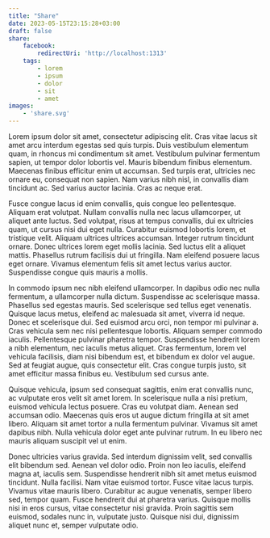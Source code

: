 ```yaml
---
title: "Share"
date: 2023-05-15T23:15:28+03:00
draft: false
share:
    facebook:
        redirectUri: 'http://localhost:1313'
    tags:
        - lorem
        - ipsum
        - dolor
        - sit
        - amet
images:
    - 'share.svg'
---
```


Lorem ipsum dolor sit amet, consectetur adipiscing elit. Cras vitae lacus sit amet arcu interdum egestas sed quis turpis. Duis vestibulum elementum quam, in rhoncus mi condimentum sit amet. Vestibulum pulvinar fermentum sapien, ut tempor dolor lobortis vel. Mauris bibendum finibus elementum. Maecenas finibus efficitur enim ut accumsan. Sed turpis erat, ultricies nec ornare eu, consequat non sapien. Nam varius nibh nisl, in convallis diam tincidunt ac. Sed varius auctor lacinia. Cras ac neque erat.

Fusce congue lacus id enim convallis, quis congue leo pellentesque. Aliquam erat volutpat. Nullam convallis nulla nec lacus ullamcorper, ut aliquet ante luctus. Sed volutpat, risus at tempus convallis, dui ex ultricies quam, ut cursus nisi dui eget nulla. Curabitur euismod lobortis lorem, et tristique velit. Aliquam ultrices ultrices accumsan. Integer rutrum tincidunt ornare. Donec ultrices lorem eget mollis lacinia. Sed luctus elit a aliquet mattis. Phasellus rutrum facilisis dui ut fringilla. Nam eleifend posuere lacus eget ornare. Vivamus elementum felis sit amet lectus varius auctor. Suspendisse congue quis mauris a mollis.

In commodo ipsum nec nibh eleifend ullamcorper. In dapibus odio nec nulla fermentum, a ullamcorper nulla dictum. Suspendisse ac scelerisque massa. Phasellus sed egestas mauris. Sed scelerisque sed tellus eget venenatis. Quisque lacus metus, eleifend ac malesuada sit amet, viverra id neque. Donec et scelerisque dui. Sed euismod arcu orci, non tempor mi pulvinar a. Cras vehicula sem nec nisi pellentesque lobortis. Aliquam semper commodo iaculis. Pellentesque pulvinar pharetra tempor. Suspendisse hendrerit lorem a nibh elementum, nec iaculis metus aliquet. Cras fermentum, lorem vel vehicula facilisis, diam nisi bibendum est, et bibendum ex dolor vel augue. Sed at feugiat augue, quis consectetur elit. Cras congue turpis justo, sit amet efficitur massa finibus eu. Vestibulum sed cursus ante.

Quisque vehicula, ipsum sed consequat sagittis, enim erat convallis nunc, ac vulputate eros velit sit amet lorem. In scelerisque nulla a nisi pretium, euismod vehicula lectus posuere. Cras eu volutpat diam. Aenean sed accumsan odio. Maecenas quis eros ut augue dictum fringilla at sit amet libero. Aliquam sit amet tortor a nulla fermentum pulvinar. Vivamus sit amet dapibus nibh. Nulla vehicula dolor eget ante pulvinar rutrum. In eu libero nec mauris aliquam suscipit vel ut enim.

Donec ultricies varius gravida. Sed interdum dignissim velit, sed convallis elit bibendum sed. Aenean vel dolor odio. Proin non leo iaculis, eleifend magna at, iaculis sem. Suspendisse hendrerit nibh sit amet metus euismod tincidunt. Nulla facilisi. Nam vitae euismod tortor. Fusce vitae lacus turpis. Vivamus vitae mauris libero. Curabitur ac augue venenatis, semper libero sed, tempor quam. Fusce hendrerit dui at pharetra varius. Quisque mollis nisi in eros cursus, vitae consectetur nisi gravida. Proin sagittis sem euismod, sodales nunc in, vulputate justo. Quisque nisi dui, dignissim aliquet nunc et, semper vulputate odio.

